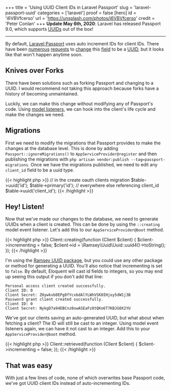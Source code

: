 +++
title = 'Using UUID Client IDs in Laravel Passport'
slug = 'laravel-passport-uuid'
categories = ['laravel']
proof = false
[hero]
  id = 'i6VBVfcerso'
  url = 'https://unsplash.com/photos/i6VBVfcerso'
  credit = 'Peter Conlan'
+++
__Update May 6th, 2020__: Laravel has released Passport 9.0, which supports
[UUIDs](https://laravel.com/docs/7.x/passport#client-uuids) out of the box!

---

By default, [Laravel Passport](https://laravel.com/docs/5.6/passport) uses auto
increment IDs for client IDs. There have been [numerous][issue-14]
[requests][issue-764] to [change][issue-576] this [field][issue-469] to be a
[UUID][issue-366], but it looks like that won't happen anytime soon.

[issue-14]: https://github.com/laravel/passport/issues/14
[issue-764]: https://github.com/laravel/passport/issues/764
[issue-576]: https://github.com/laravel/passport/issues/576
[issue-469]: https://github.com/laravel/passport/issues/469
[issue-366]: https://github.com/laravel/passport/issues/366

## Knives over Forks

There have been solutions such as forking Passport and changing to a UUID. I would
recommend not taking this approach because forks have a history of becoming
unmaintained.

Luckily, we can make this change without modifying any of Passport's code. Using
[model listeners](https://laravel-news.com/laravel-model-events-getting-started),
we can hook into the client's life cycle and make the changes we need.

## Migrations

First we need to modify the migrations that Passport provides to make the changes
at the database level. This is done by adding `Passport::ignoreMigrations()` to
`AppServiceProvider@register` and then publishing the migrations with
`php artisan vendor:publish --tag=passport-migrations`. Once we have the migrations
published, we need to edit any `client_id` field to be a uuid type.

{{< highlight php >}}
// in the create oauth clients migration
$table->uuid('id');
$table->primary('id');
// everywhere else referencing client_id
$table->uuid('client_id');
{{< /highlight >}}

## Hey! Listen!

Now that we've made our changes to the database, we need to generate UUIDs when
a client is created. This can be done by using the `::creating` model event listener.
Let's add this to our `AppServiceProvider@boot` method.

{{< highlight php >}}
Client::creating(function (Client $client) {
    $client->incrementing = false;
    $client->id = \Ramsey\Uuid\Uuid::uuid4()->toString();
});
{{< /highlight >}}

I'm using the [Ramsey UUID package](https://github.com/ramsey/uuid), but you
could use any other package or method for generating a UUID. You'll also notice
that incrementing is set to `false`. By default, Eloquent will cast id fields to
integers, so you may end up seeing this output if you don't add that line:

    Personal access client created successfully.
    Client ID: 0
    Client Secret: ZHywkvb0EPg0fYcxbdAlYLWhVSK0IHjoy5dW1j3B
    Password grant client created successfully.
    Client ID: 0
    Client Secret: NykgD7a94EBCnz0owASEaFz8tQKo6T7KBJGOX2YU

We've got our clients saving an auto-generated UUID, but what about when fetching
a client? The ID will still be cast to an integer. Using model event listeners
again, we can have it not cast to an integer. Add this to your
`AppServiceProvider@boot` method.

{{< highlight php >}}
Client::retrieved(function (Client $client) {
    $client->incrementing = false;
});
{{< /highlight >}}

## That was easy

With just a few lines of code, none of which overwrites base Passport code,
we've got UUID client IDs instead of auto-incrementing IDs.
